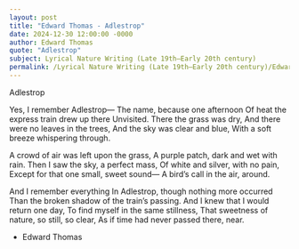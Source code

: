 ```yaml
---
layout: post
title: "Edward Thomas - Adlestrop"
date: 2024-12-30 12:00:00 -0000
author: Edward Thomas
quote: "Adlestrop"
subject: Lyrical Nature Writing (Late 19th–Early 20th century)
permalink: /Lyrical Nature Writing (Late 19th–Early 20th century)/Edward Thomas/Edward Thomas - Adlestrop
---
```


Adlestrop

Yes, I remember Adlestrop—
The name, because one afternoon
Of heat the express train drew up there
Unvisited. There the grass was dry,
And there were no leaves in the trees,
And the sky was clear and blue,
With a soft breeze whispering through.

A crowd of air was left upon the grass,
A purple patch, dark and wet with rain.
Then I saw the sky, a perfect mass,
Of white and silver, with no pain,
Except for that one small, sweet sound—
A bird’s call in the air, around.

And I remember everything
In Adlestrop, though nothing more occurred
Than the broken shadow of the train’s passing.
And I knew that I would return one day,
To find myself in the same stillness,
That sweetness of nature, so still, so clear,
As if time had never passed there, near.


- Edward Thomas
